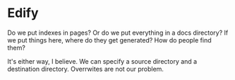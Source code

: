 # Edify

Do we put indexes in pages? Or do we put everything in a docs directory? If we
put things here, where do they get generated? How do people find them?

It's either way, I believe. We can specify a source directory and a destination
directory. Overrwites are not our problem.
